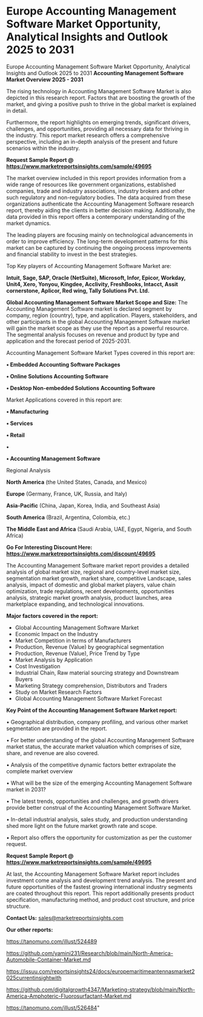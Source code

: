 # Europe Accounting Management Software Market Opportunity, Analytical Insights and Outlook 2025 to 2031
Europe Accounting Management Software Market Opportunity, Analytical Insights and Outlook 2025 to 2031
<Strong> Accounting Management Software Market Overview 2025 - 2031</strong>

The rising technology in Accounting Management Software Market is also depicted in this research report. Factors that are boosting the growth of the market, and giving a positive push to thrive in the global market is explained in detail.

Furthermore, the report highlights on emerging trends, significant drivers, challenges, and opportunities, providing all necessary data for thriving in the industry. This report market research offers a comprehensive perspective, including an in-depth analysis of the present and future scenarios within the industry.

<strong>Request Sample Report @ <a href=https://www.marketreportsinsights.com/sample/49695>https://www.marketreportsinsights.com/sample/49695</a></strong>

The market overview included in this report provides information from a wide range of resources like government organizations, established companies, trade and industry associations, industry brokers and other such regulatory and non-regulatory bodies. The data acquired from these organizations authenticate the Accounting Management Software research report, thereby aiding the clients in better decision making. Additionally, the data provided in this report offers a contemporary understanding of the market dynamics.

The leading players are focusing mainly on technological advancements in order to improve efficiency. The long-term development patterns for this market can be captured by continuing the ongoing process improvements and financial stability to invest in the best strategies.

Top Key players of Accounting Management Software Market are:

<strong>Intuit, Sage, SAP, Oracle (NetSuite), Microsoft, Infor, Epicor, Workday, Unit4, Xero, Yonyou, Kingdee, Acclivity, FreshBooks, Intacct, Assit cornerstone, Aplicor, Red wing, Tally Solutions Pvt. Ltd.</strong>

<strong><b>Global Accounting Management Software Market Scope and Size:</b></strong>
The Accounting Management Software market is declared segment by company, region (country), type, and application. Players, stakeholders, and other participants in the global Accounting Management Software market will gain the market scope as they use the report as a powerful resource. The segmental analysis focuses on revenue and product by type and application and the forecast period of 2025-2031.

Accounting Management Software Market Types covered in this report are:

<strong>•  Embedded Accounting Software Packages

•  Online Solutions Accounting Software

•  Desktop Non-embedded Solutions Accounting Software</strong>

Market Applications covered in this report are:

<strong>•  Manufacturing

•  Services

•  Retail

•  

•  Accounting Management Software</strong> 

Regional Analysis

<strong>North America</strong> (the United States, Canada, and Mexico)

<strong>Europe</strong> (Germany, France, UK, Russia, and Italy)

<strong>Asia-Pacific</strong> (China, Japan, Korea, India, and Southeast Asia)

<strong>South America</strong> (Brazil, Argentina, Colombia, etc.)

<strong>The Middle East and Africa</strong> (Saudi Arabia, UAE, Egypt, Nigeria, and South Africa)

<strong>Go For Interesting Discount Here: <a href=https://www.marketreportsinsights.com/discount/49695>https://www.marketreportsinsights.com/discount/49695</a></strong>

The Accounting Management Software market report provides a detailed analysis of global market size, regional and country-level market size, segmentation market growth, market share, competitive Landscape, sales analysis, impact of domestic and global market players, value chain optimization, trade regulations, recent developments, opportunities analysis, strategic market growth analysis, product launches, area marketplace expanding, and technological innovations.

<strong><b>Major factors covered in the report:</b></strong>
<ul>
  <li>Global Accounting Management Software Market </li>
  <li>Economic Impact on the Industry</li>
  <li>Market Competition in terms of Manufacturers</li>
  <li>Production, Revenue (Value) by geographical segmentation</li>
  <li>Production, Revenue (Value), Price Trend by Type</li>
  <li>Market Analysis by Application</li>
  <li>Cost Investigation</li>
  <li>Industrial Chain, Raw material sourcing strategy and Downstream Buyers</li>
  <li>Marketing Strategy comprehension, Distributors and Traders</li>
  <li>Study on Market Research Factors</li>
  <li>Global Accounting Management Software Market Forecast</li>
</ul>

<strong><b>Key Point of the Accounting Management Software Market report:</b></strong>

• Geographical distribution, company profiling, and various other market segmentation are provided in the report.

• For better understanding of the global Accounting Management Software market status, the accurate market valuation which comprises of size, share, and revenue are also covered.

• Analysis of the competitive dynamic factors better extrapolate the complete market overview

• What will be the size of the emerging Accounting Management Software market in 2031?

• The latest trends, opportunities and challenges, and growth drivers provide better construal of the Accounting Management Software Market.

• In-detail industrial analysis, sales study, and production understanding shed more light on the future market growth rate and scope.

• Report also offers the opportunity for customization as per the customer request.

<strong>Request Sample Report @ <a href=https://www.marketreportsinsights.com/sample/49695>https://www.marketreportsinsights.com/sample/49695</a></strong>

At last, the Accounting Management Software Market report includes investment come analysis and development trend analysis. The present and future opportunities of the fastest growing international industry segments are coated throughout this report. This report additionally presents product specification, manufacturing method, and product cost structure, and price structure.

<strong>Contact Us:</strong>
sales@marketreportsinsights.com

<strong>Our other reports:</strong>

<a href=https://tanomuno.com/illust/524489>https://tanomuno.com/illust/524489</a>

<a href=https://github.com/yamini231/Research/blob/main/North-America-Automobile-Container-Market.md>https://github.com/yamini231/Research/blob/main/North-America-Automobile-Container-Market.md</a>

<a href=https://issuu.com/reportsinsights24/docs/europemaritimeantennasmarket2025currentinsightwith>https://issuu.com/reportsinsights24/docs/europemaritimeantennasmarket2025currentinsightwith</a>

<a href=https://github.com/digitalgrowth4347/Marketing-strategy/blob/main/North-America-Amphoteric-Fluorosurfactant-Market.md>https://github.com/digitalgrowth4347/Marketing-strategy/blob/main/North-America-Amphoteric-Fluorosurfactant-Market.md</a>

<a href=https://tanomuno.com/illust/526484>https://tanomuno.com/illust/526484</a>"
